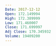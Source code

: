 ```yaml
---
Date: 2017-12-12
Open: 172.149994
High: 172.389999
Low: 171.460007
Close: 171.699997
Adj Close: 170.345932
Volume: 19409200
---
```

